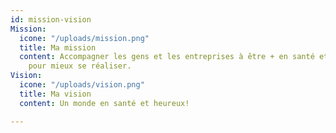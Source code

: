 ```yaml
---
id: mission-vision
Mission:
  icone: "/uploads/mission.png"
  title: Ma mission
  content: Accompagner les gens et les entreprises à être + en santé et + heureux
    pour mieux se réaliser.
Vision:
  icone: "/uploads/vision.png"
  title: Ma vision
  content: Un monde en santé et heureux!

---
```

